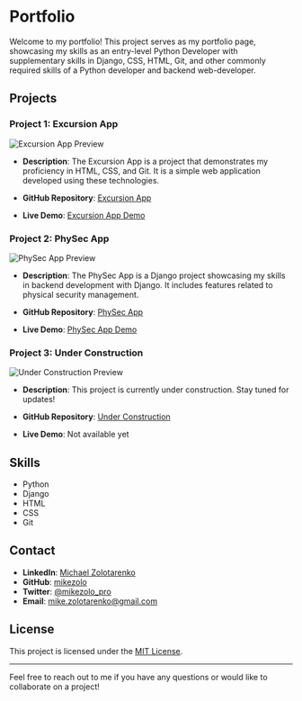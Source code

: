 # Portfolio

Welcome to my portfolio! This project serves as my portfolio page, showcasing my skills as an entry-level Python Developer with supplementary skills in Django, CSS, HTML, Git, and other commonly required skills of a Python developer and backend web-developer.

## Projects

### Project 1: Excursion App
![Excursion App Preview](/path/to/excursion-preview.png)

- **Description**: 
  The Excursion App is a project that demonstrates my proficiency in HTML, CSS, and Git. It is a simple web application developed using these technologies.
  
- **GitHub Repository**: [Excursion App](https://github.com/mikezolo/excursion)
- **Live Demo**: [Excursion App Demo](https://mikezolo.github.io/excursion)

### Project 2: PhySec App
![PhySec App Preview](/path/to/physec-preview.png)

- **Description**: 
  The PhySec App is a Django project showcasing my skills in backend development with Django. It includes features related to physical security management.
  
- **GitHub Repository**: [PhySec App](https://github.com/mikezolo/physec)
- **Live Demo**: [PhySec App Demo](https://mikezolo.github.io/physec)

### Project 3: Under Construction
![Under Construction Preview](/path/to/under-construction-preview.png)

- **Description**: 
  This project is currently under construction. Stay tuned for updates!
  
- **GitHub Repository**: [Under Construction](https://github.com/mikezolo/other)
- **Live Demo**: Not available yet

## Skills

- Python
- Django
- HTML
- CSS
- Git

## Contact

- **LinkedIn**: [Michael Zolotarenko](https://www.linkedin.com/in/mikezolo/)
- **GitHub**: [mikezolo](https://github.com/mikezolo/)
- **Twitter**: [@mikezolo_pro](https://twitter.com/mikezolo_pro)
- **Email**: [mike.zolotarenko@gmail.com](mailto:mike.zolotarenko@gmail.com)

## License

This project is licensed under the [MIT License](https://github.com/mikezolo/mikezolo.github.io/blob/main/LICENSE).

---

Feel free to reach out to me if you have any questions or would like to collaborate on a project!
